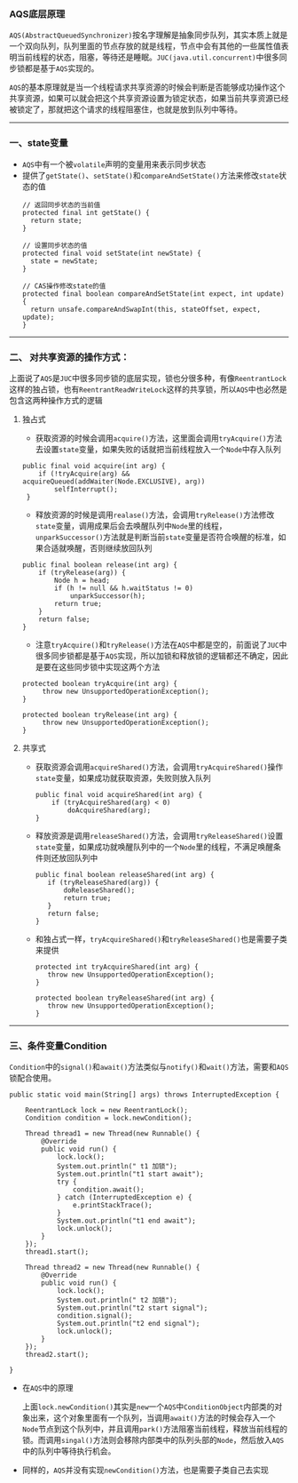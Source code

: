 ### AQS底层原理
```AQS(AbstractQueuedSynchronizer)```按名字理解是抽象同步队列，其实本质上就是一个双向队列，队列里面的节点存放的就是线程，节点中会有其他的一些属性值表明当前线程的状态，阻塞，等待还是睡眠。```JUC(java.util.concurrent)```中很多同步锁都是基于```AQS```实现的。

```AQS```的基本原理就是当一个线程请求共享资源的时候会判断是否能够成功操作这个共享资源，如果可以就会把这个共享资源设置为锁定状态，如果当前共享资源已经被锁定了，那就把这个请求的线程阻塞住，也就是放到队列中等待。

---

### 一、state变量
- ```AQS```中有一个被```volatile```声明的变量用来表示同步状态
- 提供了```getState()```、```setState()```和```compareAndSetState()```方法来修改```state```状态的值
  ```
  // 返回同步状态的当前值
  protected final int getState() {  
    return state;
  }
 
  // 设置同步状态的值
  protected final void setState(int newState) { 
    state = newState;
  }

  // CAS操作修改state的值
  protected final boolean compareAndSetState(int expect, int update) {
    return unsafe.compareAndSwapInt(this, stateOffset, expect, update);
  }
  ```

---

### 二、 对共享资源的操作方式：
上面说了```AQS```是```JUC```中很多同步锁的底层实现，锁也分很多种，有像```ReentrantLock```这样的独占锁，也有```ReentrantReadWriteLock```这样的共享锁，所以```AQS```中也必然是包含这两种操作方式的逻辑

1. 独占式

   - 获取资源的时候会调用```acquire()```方法，这里面会调用```tryAcquire()```方法去设置```state```变量，如果失败的话就把当前线程放入一个```Node```中存入队列
   ```
   public final void acquire(int arg) {
       if (!tryAcquire(arg) && acquireQueued(addWaiter(Node.EXCLUSIVE), arg))
           selfInterrupt();
    }
   ```

   - 释放资源的时候是调用```realase()```方法，会调用```tryRelease()```方法修改```state```变量，调用成果后会去唤醒队列中```Node```里的线程，```unparkSuccessor()```方法就是判断当前```state```变量是否符合唤醒的标准，如果合适就唤醒，否则继续放回队列
   ```
   public final boolean release(int arg) {
       if (tryRelease(arg)) {
           Node h = head;
           if (h != null && h.waitStatus != 0)
               unparkSuccessor(h);
           return true;
       }
       return false;
   }
   ```
   - 注意```tryAcquire()```和```tryRelease()```方法在```AQS```中都是空的，前面说了```JUC```中很多同步锁都是基于```AQS```实现，所以加锁和释放锁的逻辑都还不确定，因此是要在这些同步锁中实现这两个方法
   ```
   protected boolean tryAcquire(int arg) {
        throw new UnsupportedOperationException();
   }

   protected boolean tryRelease(int arg) {
        throw new UnsupportedOperationException();
   }
   ```

2. 共享式
   
   - 获取资源会调用```acquireShared()```方法，会调用```tryAcquireShared()```操作```state```变量，如果成功就获取资源，失败则放入队列

     ```
     public final void acquireShared(int arg) {
         if (tryAcquireShared(arg) < 0)
             doAcquireShared(arg);
     }
     ```

   - 释放资源是调用```releaseShared()```方法，会调用```tryReleaseShared()```设置```state```变量，如果成功就唤醒队列中的一个```Node```里的线程，不满足唤醒条件则还放回队列中
     ```
     public final boolean releaseShared(int arg) {
        if (tryReleaseShared(arg)) {
            doReleaseShared();
            return true;
        }
        return false;
     }    
     ```
   - 和独占式一样，```tryAcquireShared()```和```tryReleaseShared()```也是需要子类来提供
     ```
     protected int tryAcquireShared(int arg) {
        throw new UnsupportedOperationException();
     }

     protected boolean tryReleaseShared(int arg) {
        throw new UnsupportedOperationException();
     }
     ```

---

### 三、条件变量Condition
```Condition```中的```signal()```和```await()```方法类似与```notify()```和```wait()```方法，需要和```AQS```锁配合使用。
```
public static void main(String[] args) throws InterruptedException {

	ReentrantLock lock = new ReentrantLock();
	Condition condition = lock.newCondition();

	Thread thread1 = new Thread(new Runnable() {
		@Override
		public void run() {
			lock.lock();
			System.out.println(" t1 加锁");
			System.out.println("t1 start await");
			try {
				condition.await();
			} catch (InterruptedException e) {
				e.printStackTrace();
			}
			System.out.println("t1 end await");
			lock.unlock();
		}
	});
	thread1.start();

	Thread thread2 = new Thread(new Runnable() {
		@Override
		public void run() {
			lock.lock();
			System.out.println(" t2 加锁");
			System.out.println("t2 start signal");
			condition.signal();
			System.out.println("t2 end signal");
			lock.unlock();
		}
	});
	thread2.start();

}
```

- 在```AQS```中的原理

  上面```lock.newCondition()```其实是```new```一个```AQS```中```ConditionObject```内部类的对象出来，这个对象里面有一个队列，当调用```await()```方法的时候会存入一个```Node```节点到这个队列中，并且调用```park()```方法阻塞当前线程，释放当前线程的锁。而调用```singal()```方法则会移除内部类中的队列头部的```Node```，然后放入```AQS```中的队列中等待执行机会。

- 同样的，```AQS```并没有实现```newCondition()```方法，也是需要子类自己去实现